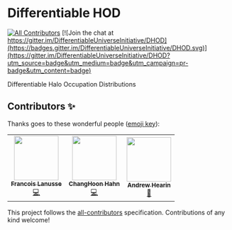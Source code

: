 # Differentiable HOD

[![All Contributors](https://img.shields.io/badge/all_contributors-2-orange.svg?style=flat-square)](#contributors-)
[![Join the chat at https://gitter.im/DifferentiableUniverseInitiative/DHOD](https://badges.gitter.im/DifferentiableUniverseInitiative/DHOD.svg)](https://gitter.im/DifferentiableUniverseInitiative/DHOD?utm_source=badge&utm_medium=badge&utm_campaign=pr-badge&utm_content=badge)

Differentiable Halo Occupation Distributions

## Contributors ✨

Thanks goes to these wonderful people ([emoji key](https://allcontributors.org/docs/en/emoji-key)):

<!-- ALL-CONTRIBUTORS-LIST:START - Do not remove or modify this section -->
<!-- prettier-ignore-start -->
<!-- markdownlint-disable -->
<table>
  <tr>
    <td align="center"><a href="http://flanusse.net"><img src="https://avatars0.githubusercontent.com/u/861591?v=4" width="100px;" alt=""/><br /><sub><b>Francois Lanusse</b></sub></a><br /><a href="https://github.com/DifferentiableUniverseInitiative/DHOD/commits?author=EiffL" title="Code">💻</a></td>
    <td align="center"><a href="http://changhoonhahn.github.io"><img src="https://avatars0.githubusercontent.com/u/1895640?v=4" width="100px;" alt=""/><br /><sub><b>ChangHoon Hahn</b></sub></a><br /><a href="https://github.com/DifferentiableUniverseInitiative/DHOD/commits?author=changhoonhahn" title="Code">💻</a></td>
    <td align="center"><a href="https://github.com/aphearin"><img src="https://avatars0.githubusercontent.com/u/6951595?v=4" width="100px;" alt=""/><br /><sub><b>Andrew Hearin</b></sub></a><br /><a href="#ideas-aphearin" title="Ideas, Planning, & Feedback">🤔</a></td>
  </tr>
</table>

<!-- markdownlint-enable -->
<!-- prettier-ignore-end -->
<!-- ALL-CONTRIBUTORS-LIST:END -->

This project follows the [all-contributors](https://github.com/all-contributors/all-contributors) specification. Contributions of any kind welcome!
